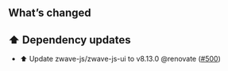 ## What’s changed

## ⬆️ Dependency updates

- ⬆️ Update zwave-js/zwave-js-ui to v8.13.0 @renovate ([#500](https://github.com/hassio-addons/addon-zwave-js-ui/pull/500))
